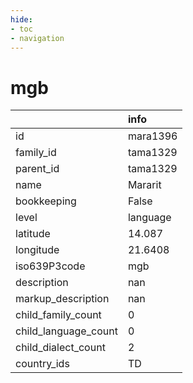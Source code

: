 ```yaml
---
hide:
- toc
- navigation
---
```

# mgb
|                      | info     |
|:---------------------|:---------|
| id                   | mara1396 |
| family_id            | tama1329 |
| parent_id            | tama1329 |
| name                 | Mararit  |
| bookkeeping          | False    |
| level                | language |
| latitude             | 14.087   |
| longitude            | 21.6408  |
| iso639P3code         | mgb      |
| description          | nan      |
| markup_description   | nan      |
| child_family_count   | 0        |
| child_language_count | 0        |
| child_dialect_count  | 2        |
| country_ids          | TD       |